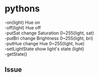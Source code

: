 # pythons


-on(light)				Hue on<br>
-off(light)			Hue off<br>
-putSat					change Saturation 0~255(light, sat)<br>
-putBri					change Brightness 0~255(light, bri)<br>
-putHue					change Hue 0~255(light, hue)<br>
-setLightState		show light's state (light)<br>
-getState()<br>


## Issue
